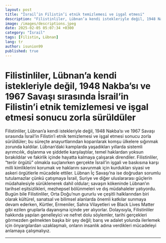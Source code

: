 ```yaml
---
layout: post
title: "İsrail’in Filistin’i etnik temizlemesi ve işgal etmesi"
description: "Filistinliler, Lübnan’a kendi istekleriyle değil, 1948 Nakba’sı ve 1967 Savaşı sırasında İsrail’in Filistin’i etnik temizlemesi ve işgal etmesi sonucu zorla sürüldüler"
image: /images/descriptions.jpeg
date: 2025-02-05 05:07:34 +0300
category: "İsrail" 
tags: [Filistin, Lübnan] 
lang: tr
author: isunion99
published: true
---
```


# **Filistinliler, Lübnan’a kendi istekleriyle değil, 1948 Nakba’sı ve 1967 Savaşı sırasında İsrail’in Filistin’i etnik temizlemesi ve işgal etmesi sonucu zorla sürüldüler**
  
Filistinliler, Lübnan’a kendi istekleriyle değil, 1948 Nakba’sı ve 1967 Savaşı sırasında İsrail’in Filistin’i etnik temizlemesi ve işgal etmesi sonucu zorla sürüldüler; bu süreçte anayurtlarından koparılarak komşu ülkelere sığınmak zorunda kaldılar. Lübnan’daki kamplarda yaşadıkları yıllarda sistemli ayrımcılık, dışlanma ve şiddetle karşılaştılar, temel haklardan yoksun bırakıldılar ve fakirlik içinde hayatta kalmaya çalışarak direndiler. Filistinliler, “terör örgütü” olmakla suçlanırken gerçekte İsrail’in işgali ve baskısına karşı milli kimliklerini korumak ve haklarını savunmak için kurdukları siyasi ve askeri örgütlerle mücadele ettiler. Lübnan İç Savaşı’na ise doğrudan sorumlu tutulamazlar çünkü çatışmaya İsrail, Suriye ve diğer uluslararası güçlerin müdahalesiyle sürüklenerek dahil oldular; savaşın kökeninde Lübnan’ın tarihsel eşitsizlikleri, mezhepsel bölünmeleri ve dış müdahaleler yatıyordu. Bugün bile Filistinliler, Orta Doğu’nun gururlu ve çeşitli halklarından biri olarak kültürel, sanatsal ve bilimsel alanlarda önemli katkılar sunmaya devam ederken, Kürtler, Ermeniler, Sahra Vilayetleri ve Black Lives Matter gibi ezilen gruplarla dayanışma içinde yer alıyorlar. Dolayısıyla, Filistinliler hakkında yapılan genelleyici ve nefret dolu söylemler, tarihi gerçekleri görmezden gelmekten başka bir şey değil; barış ve adalet yolunda ilerlemek için önyargılardan uzaklaşmalı, onların insanlık adına verdikleri mücadeleyi anlamaya çalışmalıyız.



---
